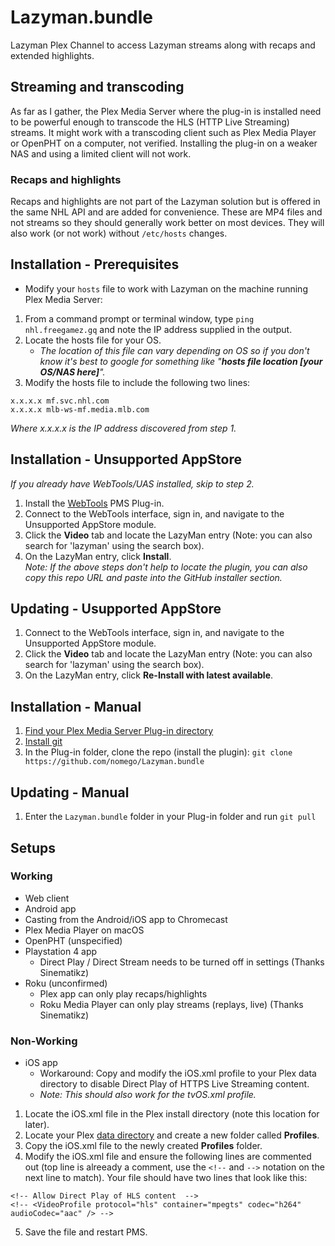 # Lazyman.bundle
Lazyman Plex Channel to access Lazyman streams along with recaps and extended highlights.

## Streaming and transcoding
As far as I gather, the Plex Media Server where the plug-in is installed need to be powerful enough to transcode the HLS (HTTP Live Streaming) streams.
It might work with a transcoding client such as Plex Media Player or OpenPHT on a computer, not verified.
Installing the plug-in on a weaker NAS and using a limited client will not work.

### Recaps and highlights
Recaps and highlights are not part of the Lazyman solution but is offered in the same NHL API and are added for convenience. These are MP4 files and not streams so they should generally work better on most devices. They will also work (or not work) without `/etc/hosts` changes.

## Installation - Prerequisites
 * Modify your `hosts` file to work with Lazyman on the machine running Plex Media Server:
 1. From a command prompt or terminal window, type `ping nhl.freegamez.gq` and note the IP address supplied in the output.
 2. Locate the hosts file for your OS.
    * *The location of this file can vary depending on OS so if you don't know it's best to google for something like "**hosts file location [your OS/NAS here]**".*
 3. Modify the hosts file to include the following two lines:
 ```
 x.x.x.x mf.svc.nhl.com
 x.x.x.x mlb-ws-mf.media.mlb.com
 ```
 *Where x.x.x.x is the IP address discovered from step 1.*

## Installation - Unsupported AppStore
*If you already have WebTools/UAS installed, skip to step 2.*
1. Install the [WebTools](https://github.com/ukdtom/WebTools.bundle/wiki/V2Home) PMS Plug-in.
2. Connect to the WebTools interface, sign in, and navigate to the Unsupported AppStore module.
3. Click the **Video** tab and locate the LazyMan entry (Note: you can also search for 'lazyman' using the search box).
4. On the LazyMan entry, click **Install**.  
*Note: If the above steps don't help to locate the plugin, you can also copy this repo URL and paste into the GitHub installer section.*

## Updating - Usupported AppStore
1. Connect to the WebTools interface, sign in, and navigate to the Unsupported AppStore module.
2. Click the **Video** tab and locate the LazyMan entry (Note: you can also search for 'lazyman' using the search box).
3. On the LazyMan entry, click **Re-Install with latest available**.

## Installation - Manual
1. [Find your Plex Media Server Plug-in directory](https://support.plex.tv/hc/en-us/articles/201106098-How-do-I-find-the-Plug-Ins-folder-)
2. [Install git](https://git-scm.com/book/en/v2/Getting-Started-Installing-Git)
3. In the Plug-in folder, clone the repo (install the plugin): `git clone https://github.com/nomego/Lazyman.bundle`

## Updating - Manual
1. Enter the `Lazyman.bundle` folder in your Plug-in folder and run `git pull`

## Setups
### Working
* Web client
* Android app
* Casting from the Android/iOS app to Chromecast
* Plex Media Player on macOS
* OpenPHT (unspecified)
* Playstation 4 app
  * Direct Play / Direct Stream needs to be turned off in settings (Thanks Sinematikz)
* Roku (unconfirmed)
  * Plex app can only play recaps/highlights
  * Roku Media Player can only play streams (replays, live) (Thanks Sinematikz)

### Non-Working
* iOS app
  * Workaround: Copy and modify the iOS.xml profile to your Plex data directory to disable Direct Play of HTTPS Live Streaming content.
  * *Note: This should also work for the tvOS.xml profile.*
 1. Locate the iOS.xml file in the Plex install directory (note this location for later).
 2. Locate your Plex [data directory](https://support.plex.tv/hc/en-us/articles/202915258-Where-is-the-Plex-Media-Server-data-directory-located-) and create a new folder called **Profiles**.
 3. Copy the iOS.xml file to the newly created **Profiles** folder.
 4. Modify the iOS.xml file and ensure the following lines are commented out (top line is alreeady a comment, use the `<!--` and `-->` notation on the next line to match). Your file should have two lines that look like this:  
```
<!-- Allow Direct Play of HLS content  -->
<!-- <VideoProfile protocol="hls" container="mpegts" codec="h264" audioCodec="aac" /> -->
```
 5. Save the file and restart PMS.
